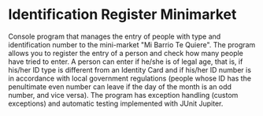 # Identification Register Minimarket
Console program that manages the entry of people with type and identification number to the mini-market "Mi Barrio Te Quiere". 
The program allows you to register the entry of a person and check how many people have tried to enter. A person can enter if he/she is of legal age, that is, if his/her ID type is different from an Identity Card and if his/her ID number is in accordance with local government regulations (people whose ID has the penultimate even number can leave if the day of the month is an odd number, and vice versa).
The program has exception handling (custom exceptions) and automatic testing implemented with JUnit Jupiter.
